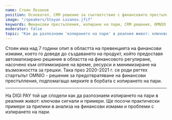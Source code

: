 ```yaml
---
name: Стоян Лозанов
position: Основател, CRM решение за съответствие с финансовите престъпления OMNIO
image: "/speakers/Stoyan Lozanov.jfif"
keywords: Финансови престъпления, изпиране на пари, CRM решения, OMNIO, регтех, финансови измами, финансово регулиране, автоматизирани решения, превенция на измами, борба с изпирането на пари, анализ на финансови измами, ключови сигнали, практически примери, финансово съответствие, стартъп
moderator: false
topic: "Как да разпознаем 'изпирането на пари' в реалния живот: ключови сигнали и примери."
---
```


Стоян има над 7 години опит в областта на превенцията на финансови измами, което го
доведе до създаването на продукт, който предоставя автоматизирано решение в областта
на финансовото регулиране, насочено към оптимизиране на време, ресурси и
минимизиране на възможността за грешки. Така през 2020-2021 г. се роди регтех
стартъпът OMNIO - решение за предотвратяване на финансови престъпления, подпомагащо
мерките в борбата с изпирането на пари.

---

На DIGI PAY той ще сподели как да разпознаем изпирането на пари в реалния живот:
ключови сигнали и примери. Ще посочи практически примери за прилики в анализа на
финансови измами и проблеми с изпирането на пари.
